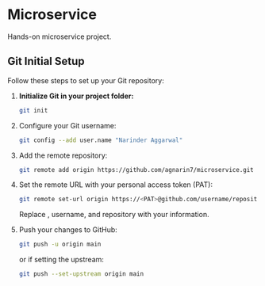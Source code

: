 # Microservice
Hands-on microservice project.

## Git Initial Setup

Follow these steps to set up your Git repository:

1. **Initialize Git in your project folder:**
   ```sh
   git init
   

2. Configure your Git username:
   ```sh
   git config --add user.name "Narinder Aggarwal"

4. Add the remote repository:
   ```sh
   git remote add origin https://github.com/agnarin7/microservice.git

5. Set the remote URL with your personal access token (PAT):
   ```sh
   git remote set-url origin https://<PAT>@github.com/username/repository
   ```
   Replace <PAT>, username, and repository with your information.

6. Push your changes to GitHub:
   ```sh
   git push -u origin main
   ```
   or if setting the upstream:
   ```sh
   git push --set-upstream origin main

   
   
